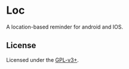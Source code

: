 # Loc

A location-based reminder for android and IOS.

## License

Licensed under the [GPL-v3+](LICENSE).
